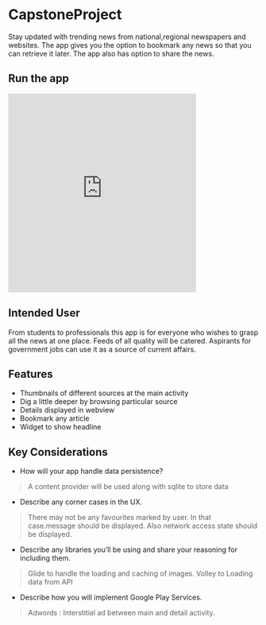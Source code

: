 # CapstoneProject
Stay updated with trending news from national,regional newspapers and websites. The app gives you the option to bookmark any news so that you can retrieve it later. The app also has option to share the news.

## Run the app

<iframe src="https://appetize.io/embed/f65fqajcvuwhyvf5y7gy7q0v28?device=iphone5s&scale=50&autoplay=false&orientation=portrait&deviceColor=black" width="378px" height="400px" frameborder="0" scrolling="no"></iframe>

## Intended User
From students to professionals this app is for everyone who wishes to grasp all the news at one place. Feeds of all quality will be catered. Aspirants for government jobs can use it as a source of current affairs.

## Features
* Thumbnails of different sources at the main activity
* Dig a little deeper by browsing particular source
* Details displayed in webview
* Bookmark any article
* Widget to show headline

## Key Considerations

* How will your app handle data persistence?
> A content provider will be used along with sqlite to store data
* Describe any corner cases in the UX.
> There may not be any favourites marked by user. In that case.message should be displayed. Also network access state should be displayed.
* Describe any libraries you’ll be using and share your reasoning for including them.
> Glide to handle the loading and caching of images.
> Volley to Loading data from API
* Describe how you will implement Google Play Services.
> Adwords : Interstitial ad between main and detail activity.

